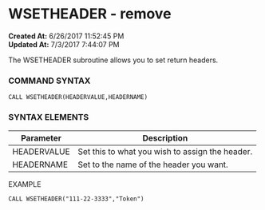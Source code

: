 # WSETHEADER - remove

**Created At:** 6/26/2017 11:52:45 PM  
**Updated At:** 7/3/2017 7:44:07 PM  


The WSETHEADER subroutine allows you to set return headers.

### **COMMAND SYNTAX**

```
CALL WSETHEADER(HEADERVALUE,HEADERNAME)
```

### **SYNTAX ELEMENTS**


| Parameter | Description |
| --- | --- |
| HEADERVALUE | Set this to what you wish to assign the header. |
| HEADERNAME | Set to the name of the header you want. |


EXAMPLE

```
CALL WSETHEADER("111-22-3333","Token")
```
